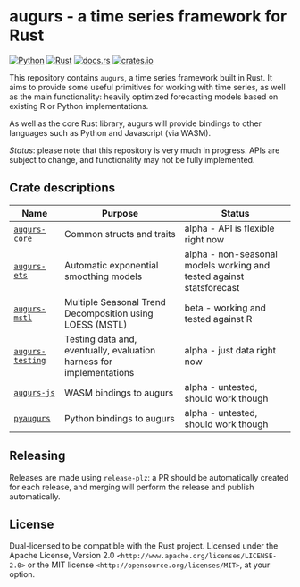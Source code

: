 # augurs - a time series framework for Rust

[![Python](https://github.com/grafana/augurs/actions/workflows/python.yml/badge.svg)](https://github.com/grafana/augurs/actions/workflows/python.yml)
[![Rust](https://github.com/grafana/augurs/actions/workflows/rust.yml/badge.svg)](https://github.com/grafana/augurs/actions/workflows/rust.yml)
[![docs.rs](https://docs.rs/augurs-core/badge.svg)](https://docs.rs/augurs-core)
[![crates.io](https://img.shields.io/crates/v/augurs-core.svg)](https://crates.io/crates/augurs-core)

This repository contains `augurs`, a time series framework built in Rust.
It aims to provide some useful primitives for working with time series,
as well as the main functionality: heavily optimized forecasting models
based on existing R or Python implementations.

As well as the core Rust library, augurs will provide bindings to other
languages such as Python and Javascript (via WASM).

*Status*: please note that this repository is very much in progress.
APIs are subject to change, and functionality may not be fully implemented.

## Crate descriptions

| Name                 | Purpose                                                              | Status                                                               |
| ---------------      | -------                                                              | ------                                                               |
| [`augurs-core`][]    | Common structs and traits                                            | alpha - API is flexible right now                                    |
| [`augurs-ets`][]     | Automatic exponential smoothing models                               | alpha - non-seasonal models working and tested against statsforecast |
| [`augurs-mstl`][]    | Multiple Seasonal Trend Decomposition using LOESS (MSTL)             | beta - working and tested against R                                  |
| [`augurs-testing`][] | Testing data and, eventually, evaluation harness for implementations | alpha - just data right now                                          |
| [`augurs-js`][]      | WASM bindings to augurs                                              | alpha - untested, should work though                                 |
| [`pyaugurs`][]       | Python bindings to augurs                                            | alpha - untested, should work though                                 |

## Releasing

Releases are made using `release-plz`: a PR should be automatically created for each release, and merging will perform the release and publish automatically.

## License

Dual-licensed to be compatible with the Rust project.
Licensed under the Apache License, Version 2.0 `<http://www.apache.org/licenses/LICENSE-2.0>` or the MIT license `<http://opensource.org/licenses/MIT>`, at your option.

[`augurs-core`]: https://crates.io/crates/augurs-core
[`augurs-ets`]: https://crates.io/crates/augurs-ets
[`augurs-mstl`]: https://crates.io/crates/augurs-mstl
[`augurs-js`]: https://crates.io/crates/augurs-js
[`augurs-testing`]: https://crates.io/crates/augurs-testing
[`pyaugurs`]: https://crates.io/crates/pyaugurs
